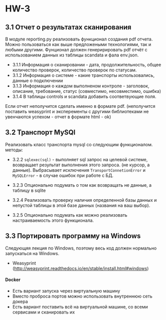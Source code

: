 # HW-3
##  3.1 Отчет о результатах сканирования
В модуле reporting.py реализовать функционал создания pdf отчета. Можно пользоваться как выше предложеными технологиями, так и любыми другими.
Фунционал должен генеририровать pdf отчёт с использованием данных из таблицы scandata и фала env.json.
* 3.1.1 Информация о сканировании - дата, продолжительность, общее количество проверок, количество проверок по статусам.
* 3.1.2 Информация о системе - какие транспорты использовались, данные о подключении
* 3.1.3 Информация о каждом выполненом контроле - заголовок, описание, требование, статус (совместимо, несовместимо, ошибка)  
* 3.1.4 В таблицы controls и scandata добавить соответвующие поля. 

Если отчет неполучится сделать именно в формате pdf. (неполучится поставить weasyprint и эксперементы с другими библиотеками не увенчаются успехом - отчет в формате html - ok)

## 3.2 Транспорт MySQl
Реализовать класс транспорта mysql со следующим функционалом.  
методы:  
* 3.2.2 `sqlexec(sql)` - выполняет sql запрос на целевой системе, возвращает результат выполнения этого запроса. (не курсор, а данные). Выбрасывает исключения `TransportConnetionError` и `MySQLError` - в случае ошибок при работе с БД. 
* 3.2.3 Опционально подумать о том как возвращать не данные, а таблицу в sqlite

* 3.2.4 Реализовать проверку наличия определенной базы данных и непустой таблицы в этой базе данных (названия на ваш выбор).
* 3.2.5 Опционально подумать как можно реализовать настраиваемость этого функционала.

## 3.3 Портировать программу на Windows
Следующяя лекция по Windows, поэтому весь код должен нормально запускаться на Windows.
* Weasyprint (http://weasyprint.readthedocs.io/en/stable/install.html#windows)
#### Docker
* Есть вариант запуска через виртуальную машину
* Вместо проброса портов можно использовать внутреннюю сеть докера
* Есть вариант поставить всё на виртуальной машине, со всеми сервисами и сканировать их
